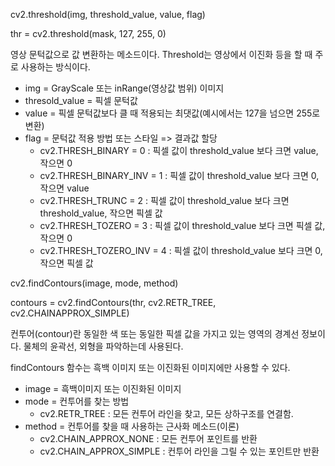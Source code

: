 cv2.threshold(img, threshold_value, value, flag)

thr = cv2.threshold(mask, 127, 255, 0)

영상 문턱값으로 값 변환하는 메소드이다.  Threshold는 영상에서 이진화 등을 할 때 주로 사용하는 방식이다.

* img = GrayScale 또는 inRange(영상값 범위) 이미지
* thresold_value = 픽셀 문턱값
* value = 픽셀 문턱값보다 클 때 적용되는 최댓값(예시에서는 127을 넘으면 255로 변환)
* flag = 문턱값 적용 방법 또는 스타일 => 결과값 할당
    * cv2.THRESH_BINARY = 0 : 픽셀 값이 threshold_value 보다 크면 value, 작으면 0
    * cv2.THRESH_BINARY_INV = 1 : 픽셀 값이 threshold_value 보다 크면 0, 작으면 value
    * cv2.THRESH_TRUNC = 2 : 픽셀 값이 threshold_value 보다 크면 threshold_value, 작으면 픽셀 값
    * cv2.THRESH_TOZERO = 3 : 픽셀 값이 threshold_value 보다 크면 픽셀 값, 작으면 0
    * cv2.THRESH_TOZERO_INV = 4 : 픽셀 값이 threshold_value 보다 크면 0, 작으면 픽셀 값


cv2.findContours(image, mode, method)

contours = cv2.findContours(thr, cv2.RETR_TREE, cv2.CHAINAPPROX_SIMPLE)

컨투어(contour)란 동일한 색 또는 동일한 픽셀 값을 가지고 있는 영역의 경계선 정보이다.
물체의 윤곽선, 외형을 파악하는데 사용된다.

findContours 함수는 흑백 이미지 또는 이진화된 이미지에만 사용할 수 있다.

* image = 흑백이미지 또는 이진화된 이미지
* mode = 컨투어를 찾는 방법
    * cv2.RETR_TREE : 모든 컨투어 라인을 찾고, 모든 상하구조를 연결함.
* method = 컨투어를 찾을 때 사용하는 근사화 메소드(이론)
    * cv2.CHAIN_APPROX_NONE : 모든 컨투어 포인트를 반환
    * cv2.CHAIN_APPROX_SIMPLE : 컨투어 라인을 그릴 수 있는 포인트만 반환
